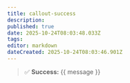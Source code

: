 ```yaml
---
title: callout-success
description: 
published: true
date: 2025-10-24T08:03:48.033Z
tags: 
editor: markdown
dateCreated: 2025-10-24T08:03:46.901Z
---
```


> ✅ **Success:** {{ message }}
